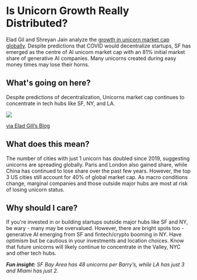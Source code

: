 # Is Unicorn Growth Really Distributed?

Elad Gil and Shreyan Jain analyze the [growth in unicorn market cap globally](https://blog.eladgil.com/p/unicorn-market-cap-2023-rise-of-ai?utm_source=bensbites\&utm_medium=referral\&utm_campaign=is-unicorn-growth-really-distributed). Despite predictions that COVID would decentralize startups, SF has emerged as the centre of AI unicorn market cap with an 81% initial market share of generative AI companies. Many unicorns created during easy money times may lose their horns.

## What's going on here?

Despite predictions of decentralization, Unicorns market cap continues to concentrate in tech hubs like SF, NY, and LA.

![](https://media.beehiiv.com/cdn-cgi/image/fit=scale-down,format=auto,onerror=redirect,quality=80/uploads/asset/file/302cdb40-fc76-4f53-ad47-c3e208dcca26/image.png)

[via Elad Gill’s Blog](https://blog.eladgil.com/p/unicorn-market-cap-2023-rise-of-ai?utm_source=bensbites\&utm_medium=referral\&utm_campaign=is-unicorn-growth-really-distributed)

## What does this mean?

The number of cities with just 1 unicorn has doubled since 2019, suggesting unicorns are spreading globally. Paris and London also gained share, while China has continued to lose share over the past few years. However, the top 3 US cities still account for 40% of global market cap. As macro conditions change, marginal companies and those outside major hubs are most at risk of losing unicorn status.

## Why should I care?

If you're invested in or building startups outside major hubs like SF and NY, be wary - many may be overvalued. However, there are bright spots too - generative AI emerging from SF and fintech/crypto booming in NY. Have optimism but be cautious in your investments and location choices. Know that future unicorns will likely continue to concentrate in the Valley, NYC and other tech hubs.

***Fun insight:*** *SF Bay Area has 48 unicorns per Barry’s, while LA has just 3 and Miami has just 2.*
